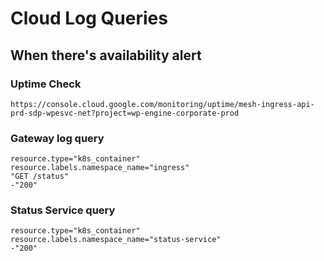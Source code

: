 # Cloud Log Queries

## When there's availability alert

### Uptime Check
```
https://console.cloud.google.com/monitoring/uptime/mesh-ingress-api-prd-sdp-wpesvc-net?project=wp-engine-corporate-prod
```

### Gateway log query
```
resource.type="k8s_container"
resource.labels.namespace_name="ingress"
"GET /status"
-"200"
```

### Status Service query
```
resource.type="k8s_container"
resource.labels.namespace_name="status-service"
-"200"
```